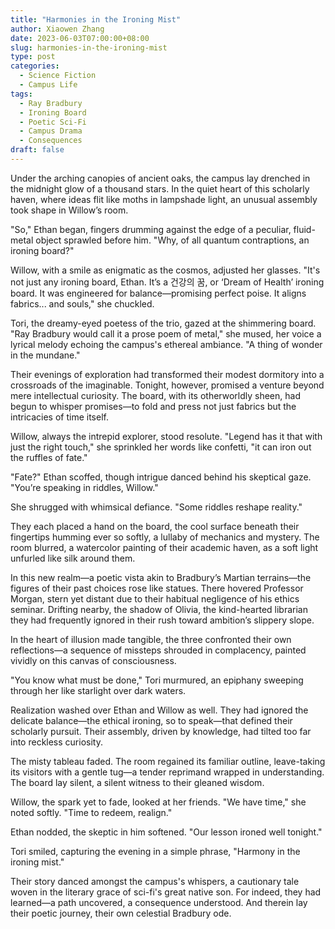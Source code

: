 ```yaml
---
title: "Harmonies in the Ironing Mist"
author: Xiaowen Zhang
date: 2023-06-03T07:00:00+08:00
slug: harmonies-in-the-ironing-mist
type: post
categories:
  - Science Fiction
  - Campus Life
tags:
  - Ray Bradbury
  - Ironing Board
  - Poetic Sci-Fi
  - Campus Drama
  - Consequences
draft: false
---
```


Under the arching canopies of ancient oaks, the campus lay drenched in the midnight glow of a thousand stars. In the quiet heart of this scholarly haven, where ideas flit like moths in lampshade light, an unusual assembly took shape in Willow’s room.

"So," Ethan began, fingers drumming against the edge of a peculiar, fluid-metal object sprawled before him. "Why, of all quantum contraptions, an ironing board?"

Willow, with a smile as enigmatic as the cosmos, adjusted her glasses. "It's not just any ironing board, Ethan. It’s a 건강의 꿈, or ‘Dream of Health’ ironing board. It was engineered for balance—promising perfect poise. It aligns fabrics... and souls," she chuckled.

Tori, the dreamy-eyed poetess of the trio, gazed at the shimmering board. "Ray Bradbury would call it a prose poem of metal," she mused, her voice a lyrical melody echoing the campus's ethereal ambiance. "A thing of wonder in the mundane."

Their evenings of exploration had transformed their modest dormitory into a crossroads of the imaginable. Tonight, however, promised a venture beyond mere intellectual curiosity. The board, with its otherworldly sheen, had begun to whisper promises—to fold and press not just fabrics but the intricacies of time itself.

Willow, always the intrepid explorer, stood resolute. "Legend has it that with just the right touch," she sprinkled her words like confetti, "it can iron out the ruffles of fate."

"Fate?" Ethan scoffed, though intrigue danced behind his skeptical gaze. "You’re speaking in riddles, Willow."

She shrugged with whimsical defiance. "Some riddles reshape reality."

They each placed a hand on the board, the cool surface beneath their fingertips humming ever so softly, a lullaby of mechanics and mystery. The room blurred, a watercolor painting of their academic haven, as a soft light unfurled like silk around them.

In this new realm—a poetic vista akin to Bradbury’s Martian terrains—the figures of their past choices rose like statues. There hovered Professor Morgan, stern yet distant due to their habitual negligence of his ethics seminar. Drifting nearby, the shadow of Olivia, the kind-hearted librarian they had frequently ignored in their rush toward ambition’s slippery slope.

In the heart of illusion made tangible, the three confronted their own reflections—a sequence of missteps shrouded in complacency, painted vividly on this canvas of consciousness. 

"You know what must be done," Tori murmured, an epiphany sweeping through her like starlight over dark waters.

Realization washed over Ethan and Willow as well. They had ignored the delicate balance—the ethical ironing, so to speak—that defined their scholarly pursuit. Their assembly, driven by knowledge, had tilted too far into reckless curiosity.

The misty tableau faded. The room regained its familiar outline, leave-taking its visitors with a gentle tug—a tender reprimand wrapped in understanding. The board lay silent, a silent witness to their gleaned wisdom.

Willow, the spark yet to fade, looked at her friends. "We have time," she noted softly. "Time to redeem, realign."

Ethan nodded, the skeptic in him softened. "Our lesson ironed well tonight."

Tori smiled, capturing the evening in a simple phrase, "Harmony in the ironing mist."

Their story danced amongst the campus's whispers, a cautionary tale woven in the literary grace of sci-fi's great native son. For indeed, they had learned—a path uncovered, a consequence understood. And therein lay their poetic journey, their own celestial Bradbury ode.